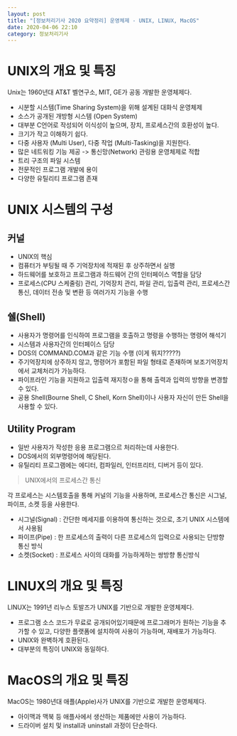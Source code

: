```yaml
---
layout: post
title: "[정보처리기사 2020 요약정리] 운영체제 - UNIX, LINUX, MacOS"
date: 2020-04-06 22:10
category: 정보처리기사
---
```


# UNIX의 개요 및 특징
Unix는 1960년대 AT&T 벨연구소, MIT, GE가 공동 개발한 운영체제다.
- 시분할 시스템(Time Sharing System)을 위해 설계된 대화식 운영체제
- 소스가 공개된 개방형 시스템 (Open System)
- 대부분 C언어로 작성되어 이식성이 높으며, 장치, 프로세스간의 호환성이 높다.
- 크기가 작고 이해하기 쉽다.
- 다중 사용자 (Multi User), 다중 작업 (Multi-Tasking)을 지원한다.
- 많은 네트워킹 기능 제공 -> 통신망(Network) 관링용 운영체제로 적합
- 트리 구조의 파일 시스템
- 전문적인 프로그램 개발에 용이
- 다양한 유틸리티 프로그램 존재



# UNIX 시스템의 구성

## 커널
- UNIX의 핵심
- 컴퓨터가 부팅될 때 주 기억장치에 적재된 후 상주하면서 실행
- 하드웨어를 보호하고 프로그램과 하드웨어 간의 인터페이스 역할을 담당
- 프로세스(CPU 스케줄링) 관리, 기억장치 관리, 파일 관리, 입출력 관리, 프로세스간 통신, 데이터 전송 및 변환 등 여러가지 기능을 수행


## 쉘(Shell)
- 사용자가 명령어를 인식하여 프로그램을 호출하고 명령을 수행하는 명령어 해석기
- 시스템과 사용자간의 인터페이스 담당
- DOS의 COMMAND.COM과 같은 기능 수행 (이게 뭐지?????)
- 주기억장치에 상주하지 않고, 명령어가 포함된 파일 형태로 존재하며 보조기억장치에서 교체처리가 가능하다.
- 파이프라인 기능을 지원하고 입출력 재지정ㅇ을 통해 출력과 입력의 방향을 변경할 수 있다.
- 공용 Shell(Bourne Shell, C Shell, Korn Shell)이나 사용자 자신이 만든 Shell을 사용할 수 있다.

## Utility Program
- 일반 사용자가 작성한 응용 프로그램으르 처리하는데 사용한다.
- DOS에서의 외부명령어에 해당된다.
- 유틸리티 프로그램에는 에디터, 컴파일러, 인터프리터, 디버거 등이 있다.


> UNIX에서의 프로세스간 통신

각 프로세스는 시스템호출을 통해 커널의 기능을 사용하며, 프로세스간 통신은 시그널, 파이프, 소켓 등을 사용한다.
- 시그널(Signal) : 간단한 메세지를 이용하여 통신하는 것으로, 초기 UNIX 시스템에서 사용됨
- 파이프(Pipe) : 한 프로세스의 출력이 다른 프로세스의 입력으로 사용되는 단방향 통신 방식
- 소켓(Socket) : 프로세스 사이의 대화를 가능하게하는 쌍방향 통신방식






# LINUX의 개요 및 특징

LINUX는 1991년 리누스 토발즈가 UNIX를 기반으로 개발한 운영체제다.

- 프로그램 소스 코드가 무료로 공개되어있기때문에 프로그래머가 원하는 기능을 추가할 수 있고, 다양한 플랫폼에 설치하여 사용이 가능하며, 재배포가 가능하다.
- UNIX와 완벽하게 호환된다.
- 대부분의 특징이 UNIX와 동일하다. 




# MacOS의 개요 및 특징

MacOS는 1980년대 애플(Apple)사가 UNIX를 기반으로 개발한 운영체제다.

- 아이맥과 맥북 등 애플사에서 생산하는 제품에만 사용이 가능하다.
- 드라이버 설치 및 install과 uninstall 과정이 단순하다.